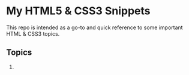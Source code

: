 # My HTML5 & CSS3 Snippets

This repo is intended as a go-to and quick reference to some important HTML & CSS3 topics.

## Topics

1.